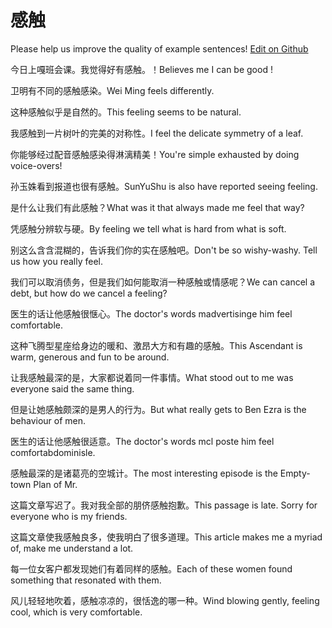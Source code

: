 # 感触

Please help us improve the quality of example sentences! [Edit on Github](https://github.com/jiyushe/jiyu-example-sentence-source/blob/main/chinese/ganchu.md)

<p><span class="chinese">今日上嘎班会课。我觉得好有感触。！</span><span class="english">Believes me I can be good !</span></p>

<p><span class="chinese">卫明有不同的感触感染。</span><span class="english">Wei Ming feels differently.</span></p>

<p><span class="chinese">这种感触似乎是自然的。</span><span class="english">This feeling seems to be natural.</span></p>

<p><span class="chinese">我感触到一片树叶的完美的对称性。</span><span class="english">I feel the delicate symmetry of a leaf.</span></p>

<p><span class="chinese">你能够经过配音感触感染得淋漓精美！</span><span class="english">You're simple exhausted by doing voice-overs!</span></p>

<p><span class="chinese">孙玉姝看到报道也很有感触。</span><span class="english">SunYuShu is also have reported seeing feeling.</span></p>

<p><span class="chinese">是什么让我们有此感触？</span><span class="english">What was it that always made me feel that way?</span></p>

<p><span class="chinese">凭感触分辨软与硬。</span><span class="english">By feeling we tell what is hard from what is soft.</span></p>

<p><span class="chinese">别这么含含混糊的，告诉我们你的实在感触吧。</span><span class="english">Don't be so wishy-washy. Tell us how you really feel.</span></p>

<p><span class="chinese">我们可以取消债务，但是我们如何能取消一种感触或情感呢？</span><span class="english">We can cancel a debt, but how do we cancel a feeling?</span></p>

<p><span class="chinese">医生的话让他感触很惬心。</span><span class="english">The doctor's words madvertisinge him feel comfortable.</span></p>

<p><span class="chinese">这种飞腾型星座给身边的暖和、激昂大方和有趣的感触。</span><span class="english">This Ascendant is warm, generous and fun to be around.</span></p>

<p><span class="chinese">让我感触最深的是，大家都说着同一件事情。</span><span class="english">What stood out to me was everyone said the same thing.</span></p>

<p><span class="chinese">但是让她感触颇深的是男人的行为。</span><span class="english">But what really gets to Ben Ezra is the behaviour of men.</span></p>

<p><span class="chinese">医生的话让他感触很适意。</span><span class="english">The doctor's words mcl poste him feel comfortabdominisle.</span></p>

<p><span class="chinese">感触最深的是诸葛亮的空城计。</span><span class="english">The most interesting episode is the Empty-town Plan of Mr.</span></p>

<p><span class="chinese">这篇文章写迟了。我对我全部的朋侪感触抱歉。</span><span class="english">This passage is late. Sorry for everyone who is my friends.</span></p>

<p><span class="chinese">这篇文章使我感触良多，使我明白了很多道理。</span><span class="english">This article makes me a myriad of, make me understand a lot.</span></p>

<p><span class="chinese">每一位女客户都发现她们有着同样的感触。</span><span class="english">Each of these women found something that resonated with them.</span></p>

<p><span class="chinese">风儿轻轻地吹着，感触凉凉的，很恬逸的哪一种。</span><span class="english">Wind blowing gently, feeling cool, which is very comfortable.</span></p>

